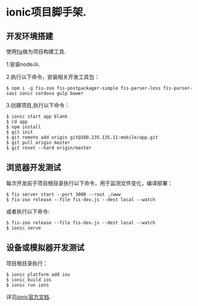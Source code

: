ionic项目脚手架.
=====================

## 开发环境搭建
使用[fis](http://fis.baidu.com/)做为项目构建工具.

1.安装nodeJs.

2.执行以下命令，安装相关开发工具包：

```
$ npm i -g fis-zoo fis-postpackager-simple fis-parser-less fis-parser-sass ionic cordova gulp bower
```

3.创建项目,执行以下命令：

```
$ ionic start app blank 
$ cd app 
$ npm install 
$ git init    
$ git remote add origin git@180.235.135.11:mobile/app.git 
$ git pull origin master   
$ git reset --hard origin/master   
```

## 浏览器开发测试
每次开发前于项目根目录执行以下命令，用于监测文件变化，编译部署：

```
$ fis server start --port 3000 --root ./www
$ fis-zoo release --file fis-dev.js --dest local --watch
```

或者执行以下命令:

```
$ fis-zoo release --file fis-dev.js --dest local --watch
$ ionic serve
```

## 设备或模拟器开发测试
项目根目录执行：

```
$ ionic platform add ios
$ ionic build ios
$ ionic run ions
```

详见[ionic官方文档](http://ionicframework.com/docs/guide/installation.html).



